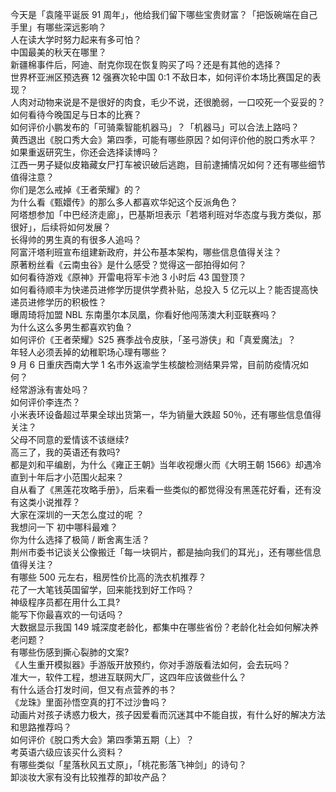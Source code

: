 今天是「袁隆平诞辰 91 周年」，他给我们留下哪些宝贵财富？「把饭碗端在自己手里」有哪些深远影响？  
人在读大学时努力起来有多可怕？  
中国最美的秋天在哪里？  
新疆棉事件后，阿迪、耐克你现在恢复购买了吗？还是有其他的选择？  
世界杯亚洲区预选赛 12 强赛次轮中国 0:1 不敌日本，如何评价本场比赛国足的表现？  
人肉对动物来说是不是很好的肉食，毛少不说，还很脆弱，一口咬死一个妥妥的？  
如何看待今晚国足与日本的比赛？  
如何评价小鹏发布的「可骑乘智能机器马」？「机器马」可以合法上路吗？  
黄西退出《脱口秀大会》第四季，可能有哪些原因？如何评价他的脱口秀水平？  
如果重返研究生，你还会选择读博吗？  
江西一男子疑似皮箱藏女尸打车被识破后逃跑，目前逮捕情况如何？还有哪些细节值得注意？  
你们是怎么戒掉《王者荣耀》的？  
为什么看《甄嬛传》的那么多人都喜欢华妃这个反派角色？  
阿塔想参加「中巴经济走廊」，巴基斯坦表示「若塔利班对华态度与我方类似，那很好」，后续将如何发展？  
长得帅的男生真的有很多人追吗？  
阿富汗塔利班宣布组建新政府，并公布基本架构，哪些信息值得关注？  
原著粉丝看《云南虫谷》是什么感受？觉得这一部拍得如何？  
如何看待游戏《原神》开雷电将军卡池 3 小时后 43 国登顶？  
如何看待顺丰为快递员进修学历提供学费补贴，总投入 5 亿元以上？能否提高快递员进修学历的积极性？  
曝周琦将加盟 NBL 东南墨尔本凤凰，你看好他闯荡澳大利亚联赛吗？  
为什么这么多男生都喜欢钓鱼？  
如何评价《王者荣耀》S25 赛季战令皮肤，「圣弓游侠」和「真爱魔法」？  
年轻人必须丢掉的幼稚职场心理有哪些？  
9 月 6 日重庆西南大学 1 名市外返渝学生核酸检测结果异常，目前防疫情况如何？  
经常游泳有害处吗？  
如何评价李连杰？  
小米表环设备超过苹果全球出货第一，华为销量大跌超 50％，还有哪些信息值得关注？  
父母不同意的爱情该不该继续?  
高三了，我的英语还有救吗?  
都是刘和平编剧，为什么《雍正王朝》当年收视爆火而《大明王朝 1566》却遇冷直到十年后才小范围火起来？  
自从看了《黑莲花攻略手册》，后来看一些类似的都觉得没有黑莲花好看，还有没有这类小说推荐？  
大家在深圳的一天怎么度过的呢 ？  
我想问一下 初中哪科最难？  
你为什么选择了极简 / 断舍离生活？  
荆州市委书记谈关公像搬迁「每一块铜片，都是抽向我们的耳光」，还有哪些信息值得关注？  
有哪些 500 元左右，租房性价比高的洗衣机推荐？  
花了一大笔钱英国留学，回来能找到好工作吗？  
神级程序员都在用什么工具?  
能写下你最喜欢的一句话吗？  
大数据显示我国 149 城深度老龄化，都集中在哪些省份？老龄化社会如何解决养老问题？  
有哪些伤感到撕心裂肺的文案?  
《人生重开模拟器》手游版开放预约，你对手游版看法如何，会去玩吗？  
准大一，软件工程，想进互联网大厂，这四年应该做些什么？  
有什么适合打发时间，但又有点营养的书？  
《龙珠》里面孙悟空真的打不过沙鲁吗？  
动画片对孩子诱惑力极大，孩子因爱看而沉迷其中不能自拔，有什么好的解决方法和思路推荐吗？  
如何评价《脱口秀大会》第四季第五期（上）？  
考英语六级应该买什么资料？  
有哪些类似「星落秋风五丈原」，「桃花影落飞神剑」的诗句？  
卸淡妆大家有没有比较推荐的卸妆产品？  
